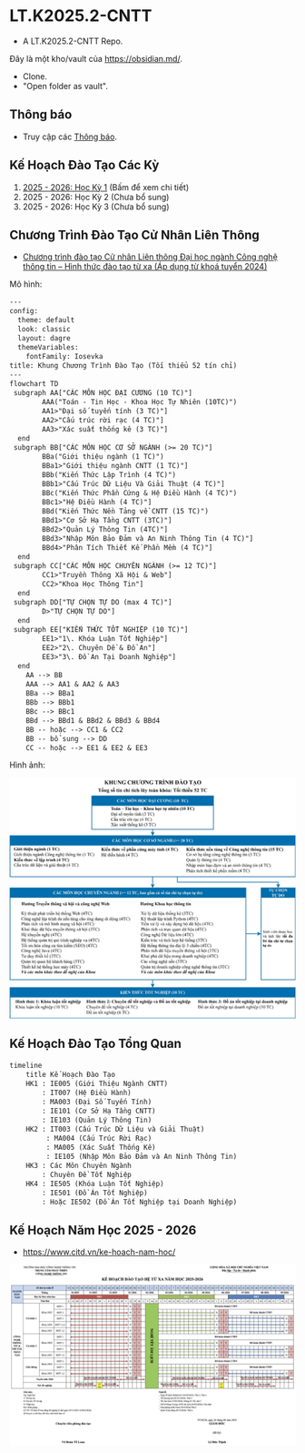 # LT.K2025.2-CNTT

- A LT.K2025.2-CNTT Repo.

Đây là một kho/vault của https://obsidian.md/.

- Clone.
- "Open folder as vault".

## Thông báo

* Truy cập các [Thông báo](thongbao/thongbao.md).

## Kế Hoạch Đào Tạo Các Kỳ

1. [2025 - 2026: Học Kỳ 1](2025-2026-HK1.md) (Bấm để xem chi tiết)
2. 2025 - 2026: Học Kỳ 2 (Chưa bổ sung)
3. 2025 - 2026: Học Kỳ 3 (Chưa bổ sung)

## Chương Trình Đào Tạo Cử Nhân Liên Thông

- [Chương trình đào tạo Cử nhân Liên thông Đại học ngành Công nghệ thông tin – Hình thức đào tạo từ xa (Áp dụng từ khoá tuyển 2024)](https://www.citd.vn/chuong-trinh-dao-tao-cu-nhan-lien-thong-nganh-cong-nghe-thong-tin-hinh-thuc-dao-tao-tu-xa-ap-dung-tu-khoa-tuyen-2024/)

Mô hình:

```mermaid
---
config:
  theme: default
  look: classic
  layout: dagre
  themeVariables:
    fontFamily: Iosevka
title: Khung Chương Trình Đào Tạo (Tối thiểu 52 tín chỉ)
---
flowchart TD
 subgraph AA["CÁC MÔN HỌC ĐẠI CƯƠNG (10 TC)"]
        AAA("Toán - Tin Học - Khoa Học Tự Nhiên (10TC)")
        AA1>"Đại số tuyến tính (3 TC)"]
        AA2>"Cấu trúc rời rạc (4 TC)"]
        AA3>"Xác suất thống kê (3 TC)"]
  end
 subgraph BB["CÁC MÔN HỌC CƠ SỞ NGÀNH (>= 20 TC)"]
        BBa("Giới thiệu ngành (1 TC)")
        BBa1>"Giới thiệu ngành CNTT (1 TC)"]
        BBb("Kiến Thức Lập Trình (4 TC)")
        BBb1>"Cấu Trúc Dữ Liệu Và Giải Thuật (4 TC)"]
        BBc("Kiến Thức Phần Cứng & Hệ Điều Hành (4 TC)")
        BBc1>"Hệ Điều Hành (4 TC)"]
        BBd("Kiến Thức Nền Tảng về CNTT (15 TC)")
        BBd1>"Cơ Sở Hạ Tầng CNTT (3TC)"]
        BBd2>"Quản Lý Thông Tin (4TC)"]
        BBd3>"Nhập Môn Bảo Đảm và An Ninh Thông Tin (4 TC)"]
        BBd4>"Phân Tích Thiết Kế Phần Mềm (4 TC)"]
  end
 subgraph CC["CÁC MÔN HỌC CHUYÊN NGÀNH (>= 12 TC)"]
        CC1>"Truyền Thông Xã Hội & Web"]
        CC2>"Khoa Học Thông Tin"]
  end
 subgraph DD["TỰ CHỌN TỰ DO (max 4 TC)"]
        D>"TỰ CHỌN TỰ DO"]
  end
 subgraph EE["KIẾN THỨC TỐT NGHIỆP (10 TC)"]
        EE1>"1\. Khóa Luận Tốt Nghiệp"]
        EE2>"2\. Chuyên Dề & Đồ An"]
        EE3>"3\. Đồ An Tại Doanh Nghiệp"]
  end
    AA --> BB
    AAA --> AA1 & AA2 & AA3
    BBa --> BBa1
    BBb --> BBb1
    BBc --> BBc1
    BBd --> BBd1 & BBd2 & BBd3 & BBd4
    BB -- hoặc --> CC1 & CC2
    BB -- bổ sung --> DD
    CC -- hoặc --> EE1 & EE2 & EE3
```

Hình ảnh:

![Phân Bổ Các Khối Kiến Thức](thongbao/assets/phan-bo-khoi-kien-thuc.jpeg)

## Kế Hoạch Đào Tạo Tổng Quan

```mermaid
timeline
    title Kế Hoạch Đào Tạo
    HK1 : IE005 (Giới Thiệu Ngành CNTT)
        : IT007 (Hệ Điều Hành)
        : MA003 (Đại Số Tuyến Tính)
        : IE101 (Cơ Sở Hạ Tầng CNTT)
        : IE103 (Quản Lý Thông Tin)
    HK2 : IT003 (Cấu Trúc Dữ Liệu và Giải Thuật)
         : MA004 (Cấu Trúc Rời Rạc)
         : MA005 (Xác Suất Thống Kê)
         : IE105 (Nhập Môn Bảo Đảm và An Ninh Thông Tin)
    HK3 : Các Môn Chuyên Ngành
        : Chuyên Đề Tốt Nghiệp
    HK4 : IE505 (Khóa Luận Tốt Nghiệp)
        : IE501 (Đồ Án Tốt Nghiệp)
        : Hoặc IE502 (Đồ Án Tốt Nghiệp tại Doanh Nghiệp)
```

## Kế Hoạch Năm Học 2025 - 2026

- https://www.citd.vn/ke-hoach-nam-hoc/

![Kế Hoạch Năm Học 2025 - 2026](thongbao/assets/Ke-Hoach-Nam-Hoc-2025-2026.png)
